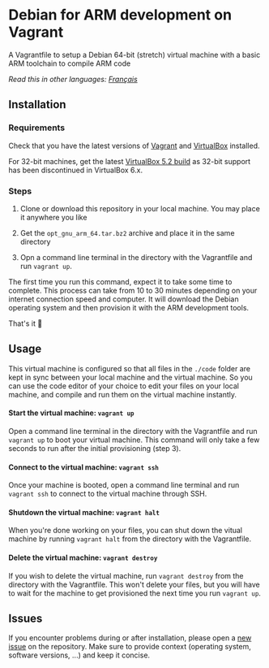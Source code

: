 # Debian for ARM development on Vagrant

A Vagrantfile to setup a Debian 64-bit (stretch) virtual machine with a basic ARM toolchain to compile ARM code

_Read this in other languages: [Français](README.fr.md)_

## Installation

### Requirements

Check that you have the latest versions of [Vagrant](https://www.vagrantup.com/) and [VirtualBox](https://www.virtualbox.org/) installed.

For 32-bit machines, get the latest [VirtualBox 5.2 build](https://www.virtualbox.org/wiki/Download_Old_Builds_5_2) as 32-bit support has been discontinued in VirtualBox 6.x.

### Steps

1. Clone or download this repository in your local machine. You may place it anywhere you like

2. Get the `opt_gnu_arm_64.tar.bz2` archive and place it in the same directory

3. Opn a command line terminal in the directory with the Vagrantfile and run `vagrant up`.

The first time you run this command, expect it to take some time to complete. This process can take from 10 to 30 minutes depending on your internet connection speed and computer. It will download the Debian operating system and then provision it with the ARM development tools.

That's it 🎉

## Usage

This virtual machine is configured so that all files in the `./code` folder are kept in sync between your local machine and the virtual machine. So you can use the code editor of your choice to edit your files on your local machine, and compile and run them on the virtual machine instantly.

#### Start the virtual machine: `vagrant up`

Open a command line terminal in the directory with the Vagrantfile and run `vagrant up` to boot your virtual machine. This command will only take a few seconds to run after the initial provisioning (step 3).

#### Connect to the virtual machine: `vagrant ssh`

Once your machine is booted, open a command line terminal and run `vagrant ssh` to connect to the virtual machine through SSH.

#### Shutdown the virtual machine: `vagrant halt`

When you're done working on your files, you can shut down the vitual machine by running `vagrant halt` from the directory with the Vagrantfile.

#### Delete the virtual machine: `vagrant destroy`

If you wish to delete the virtual machine, run `vagrant destroy` from the directory with the Vagrantfile. This won't delete your files, but you will have to wait for the machine to get provisioned the next time you run `vagrant up`.

## Issues

If you encounter problems during or after installation, please open a [new issue](https://github.com/pavril/vagrant-debian-arm/issues/new?assignees=&labels=bug&template=bug_report.md) on the repository. Make sure to provide context (operating system, software versions, ...) and keep it concise.
